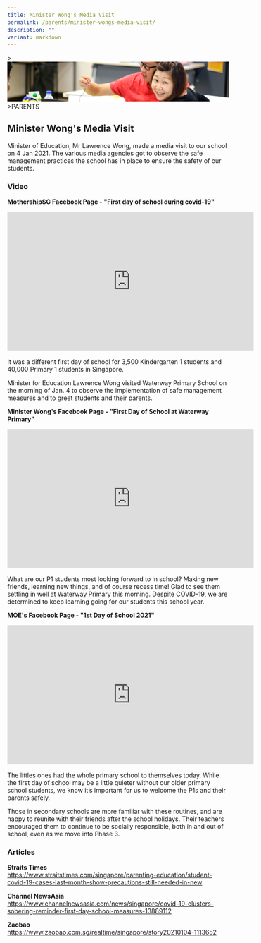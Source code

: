 ```yaml
---
title: Minister Wong's Media Visit
permalink: /parents/minister-wongs-media-visit/
description: ""
variant: markdown
---
```

&gt;![](/images/Parents/parent.jpg)
&gt;PARENTS


## Minister Wong's Media Visit


Minister of Education, Mr Lawrence Wong, made a media visit to our school on 4 Jan 2021. The various media agencies got to observe the safe management practices the school has in place to ensure the safety of our students.

### Video

**MothershipSG Facebook Page - "First day of school during covid-19"**

<iframe src="https://www.facebook.com/plugins/video.php?href=https%3A%2F%2Fwww.facebook.com%2FMothershipSG%2Fvideos%2F936387660230137%2F&amp;show_text=0&amp;width=560" width="560" height="315" style="border:none;overflow:hidden" scrolling="no" frameborder="0" allowfullscreen="true" allow="autoplay; clipboard-write; encrypted-media; picture-in-picture; web-share"></iframe>

It was a different first day of school for 3,500 Kindergarten 1 students and 40,000 Primary 1 students in Singapore.

Minister for Education Lawrence Wong visited Waterway Primary School on the morning of Jan. 4 to observe the implementation of safe management measures and to greet students and their parents.


**Minister Wong's Facebook Page - "First Day of School at Waterway Primary"**

<iframe src="https://www.facebook.com/plugins/video.php?href=https%3A%2F%2Fwww.facebook.com%2FLawrenceWongST%2Fvideos%2F878409882933087%2F&amp;show_text=0&amp;width=560" width="560" height="315" style="border:none;overflow:hidden" scrolling="no" frameborder="0" allowfullscreen="true" allow="autoplay; clipboard-write; encrypted-media; picture-in-picture; web-share"></iframe>


What are our P1 students most looking forward to in school? Making new friends, learning new things, and of course recess time! Glad to see them settling in well at Waterway Primary this morning. Despite COVID-19, we are determined to keep learning going for our students this school year.




**MOE's Facebook Page - "1st Day of School 2021"**

<iframe src="https://www.facebook.com/plugins/video.php?href=https%3A%2F%2Fwww.facebook.com%2Fmoesingapore%2Fvideos%2F194134375778905%2F&amp;show_text=0&amp;width=560" width="560" height="315" style="border:none;overflow:hidden" scrolling="no" frameborder="0" allowfullscreen="true" allow="autoplay; clipboard-write; encrypted-media; picture-in-picture; web-share"></iframe>


The littles ones had the whole primary school to themselves today. While the first day of school may be a little quieter without our older primary school students, we know it’s important for us to welcome the P1s and their parents safely.

Those in secondary schools are more familiar with these routines, and are happy to reunite with their friends after the school holidays. Their teachers encouraged them to continue to be socially responsible, both in and out of school, even as we move into Phase 3.


### Articles&nbsp;&nbsp; &nbsp;


**Straits Times**<br>[https://www.straitstimes.com/singapore/parenting-education/student-covid-19-cases-last-month-show-precautions-still-needed-in-new  
](https://www.straitstimes.com/singapore/parenting-education/student-covid-19-cases-last-month-show-precautions-still-needed-in-new)

**Channel NewsAsia**<br>[https://www.channelnewsasia.com/news/singapore/covid-19-clusters-sobering-reminder-first-day-school-measures-13889112  
](https://www.channelnewsasia.com/news/singapore/covid-19-clusters-sobering-reminder-first-day-school-measures-13889112)

**Zaobao**<br>[https://www.zaobao.com.sg/realtime/singapore/story20210104-1113652  
](https://www.zaobao.com.sg/realtime/singapore/story20210104-1113652)


